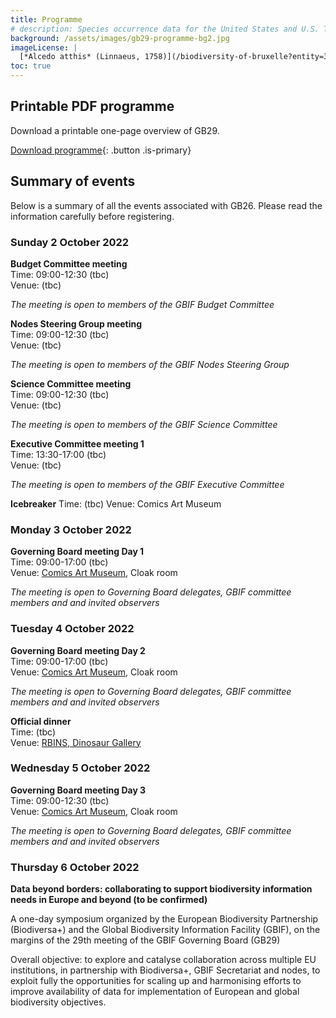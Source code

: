 ```yaml
---
title: Programme
# description: Species occurrence data for the United States and U.S. Territories.
background: /assets/images/gb29-programme-bg2.jpg
imageLicense: |
  [*Alcedo atthis* (Linnaeus, 1758)](/biodiversity-of-bruxelle?entity=3058851394&view=TABLE) observed in Belgium by jrassart (licensed under http://creativecommons.org/licenses/by-nc/4.0/)
toc: true
---
```


## Printable PDF programme

Download a printable one-page overview of GB29.

[Download programme](/assets/documents/programme.pdf){: .button .is-primary}

## Summary of events
Below is a summary of all the events associated with GB26. Please read the information carefully before registering. 

### Sunday 2 October 2022

**Budget Committee meeting**  
Time: 09:00-12:30 (tbc)  
Venue: (tbc)  

*The meeting is open to members of the GBIF Budget Committee*

**Nodes Steering Group meeting**  
Time: 09:00-12:30 (tbc)  
Venue: (tbc)  

*The meeting is open to members of the GBIF Nodes Steering Group*

**Science Committee meeting**  
Time: 09:00-12:30 (tbc)  
Venue: (tbc)  

*The meeting is open to members of the GBIF Science Committee*

**Executive Committee meeting 1**  
Time: 13:30-17:00 (tbc)  
Venue: (tbc)  

*The meeting is open to members of the GBIF Executive Committee*

**Icebreaker** 
Time: (tbc)
Venue: Comics Art Museum


### Monday 3 October 2022
**Governing Board meeting Day 1**  
Time: 09:00-17:00 (tbc)  
Venue: [Comics Art Museum](https://www.comicscenter.net/), Cloak room  

*The meeting is open to Governing Board delegates, GBIF committee members and and invited observers*

### Tuesday 4 October 2022
**Governing Board meeting Day 2**  
Time: 09:00-17:00 (tbc)  
Venue: [Comics Art Museum](https://www.comicscenter.net/), Cloak room  

*The meeting is open to Governing Board delegates, GBIF committee members and and invited observers*  

**Official dinner**  
Time: (tbc)  
Venue: [RBINS, Dinosaur Gallery](https://www.naturalsciences.be/en/museum/exhibitions-view/239/394/390)

### Wednesday 5 October 2022
**Governing Board meeting Day 3**  
Time: 09:00-12:30 (tbc)  
Venue: [Comics Art Museum](https://www.comicscenter.net/), Cloak room  

*The meeting is open to Governing Board delegates, GBIF committee members and and invited observers*

### Thursday 6 October 2022

**Data beyond borders: collaborating to support biodiversity information needs in Europe and beyond
 (to be confirmed)**
 
A one-day symposium organized by the European Biodiversity Partnership (Biodiversa+) and the Global Biodiversity Information Facility (GBIF), on the margins of the 29th meeting of the GBIF Governing Board (GB29)  

Overall objective: to explore and catalyse collaboration across multiple EU institutions, in partnership with Biodiversa+, GBIF Secretariat and nodes, to exploit fully the opportunities for scaling up and harmonising efforts to improve availability of data for  implementation of European and global biodiversity objectives.  

